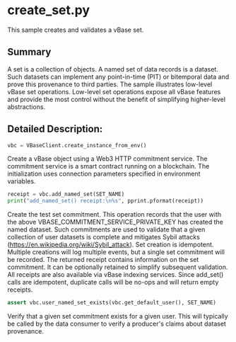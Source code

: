 # create_set.py
This sample creates and validates a vBase set.

## Summary
A set is a collection of objects.
A named set of data records is a dataset.
Such datasets can implement any point-in-time (PIT) or bitemporal data
and prove this provenance to third parties.
The sample illustrates low-level vBase set operations.
Low-level set operations expose all vBase features and provide the most control
without the benefit of simplifying higher-level abstractions.

## Detailed Description:

```python
vbc = VBaseClient.create_instance_from_env()
```
Create a vBase object using a Web3 HTTP commitment service.
The commitment service is a smart contract running on a blockchain.
The initialization uses connection parameters specified in environment variables.

```python
receipt = vbc.add_named_set(SET_NAME)
print("add_named_set() receipt:\n%s", pprint.pformat(receipt))
```
Create the test set commitment.
This operation records that the user with the above VBASE_COMMITMENT_SERVICE_PRIVATE_KEY
has created the named dataset.
Such commitments are used to validate that a given collection of user datasets is complete
and mitigates Sybil attacks (https://en.wikipedia.org/wiki/Sybil_attack).
Set creation is idempotent.
Multiple creations will log multiple events, but a single set commitment will be recorded.
The returned receipt contains information on the set commitment.
It can be optionally retained to simplify subsequent validation.
All receipts are also available via vBase indexing services.
Since add_set() calls are idempotent,
duplicate calls will be no-ops and will return empty receipts.

```python
assert vbc.user_named_set_exists(vbc.get_default_user(), SET_NAME)
```
Verify that a given set commitment exists for a given user.
This will typically be called by the data consumer to verify
a producer's claims about dataset provenance.
